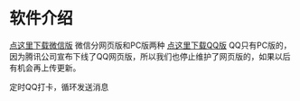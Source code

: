 # 软件介绍
[点这里下载微信版](http://blog.csdn.net/zhaokaiqiang1992) 微信分网页版和PC版两种
[点这里下载QQ版](http://blog.csdn.net/zhaokaiqiang1992) 
QQ只有PC版的，因为腾讯公司宣布下线了QQ网页版，所以我们也停止维护了网页版的，如果以后有机会再上传更新。

定时QQ打卡，循环发送消息

